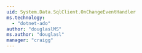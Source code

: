 ```yaml
---
uid: System.Data.SqlClient.OnChangeEventHandler
ms.technology: 
  - "dotnet-ado"
author: "douglaslMS"
ms.author: "douglasl"
manager: "craigg"
---
```

